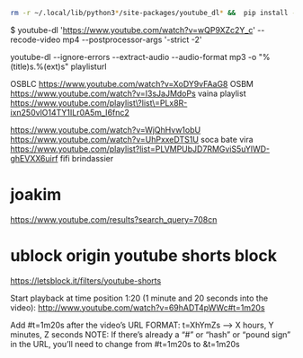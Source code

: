 ```sh
rm -r ~/.local/lib/python3*/site-packages/youtube_dl* &&  pip install --user git+https://github.com/ytdl-org/youtube-dl.git@master
```
$ youtube-dl 'https://www.youtube.com/watch?v=wQP9XZc2Y_c' --recode-video mp4 --postprocessor-args '-strict -2'

youtube-dl --ignore-errors --extract-audio --audio-format mp3 -o "%(title)s.%(ext)s" playlisturl


OSBLC https://www.youtube.com/watch?v=XoDY9vFAaG8
OSBM  https://www.youtube.com/watch?v=I3sJaJMdoPs
vaina playlist https://www.youtube.com/playlist\?list\=PLx8R-ixn250vlO14TY1ILr0A5m_I6fnc2


https://www.youtube.com/watch?v=WjQhHvw1obU
https://www.youtube.com/watch?v=UhPxxeDTS1U soca bate vira
https://www.youtube.com/playlist?list=PLVMPUbJD7RMGviS5uYlWD-ghEVXX6uirf fifi brindassier

# joakim
https://www.youtube.com/results?search_query=708cn


# ublock origin youtube shorts block
https://letsblock.it/filters/youtube-shorts



Start playback at time position 1:20 (1 minute and 20 seconds into the video): http://www.youtube.com/watch?v=69hADT4pWWc#t=1m20s

Add #t=1m20s after the video’s URL
FORMAT: t=XhYmZs –> X hours, Y minutes, Z seconds
NOTE: If there’s already a “#” or “hash” or “pound sign” in the URL, you’ll need to change from #t=1m20s to &t=1m20s
